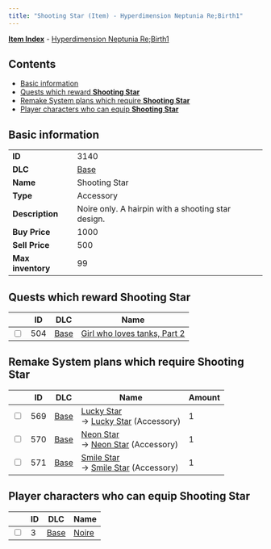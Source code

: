 ```yaml
---
title: "Shooting Star (Item) - Hyperdimension Neptunia Re;Birth1"
---
```


[**Item Index**](/neptunia/rb1/item/index.html) - [Hyperdimension Neptunia Re;Birth1](/neptunia/rb1)

## Contents

- [Basic information](#basic-information)
- [Quests which reward **Shooting Star**](#quests-which-reward-shooting-star)
- [Remake System plans which require **Shooting Star**](#remake-system-plans-which-require-shooting-star)
- [Player characters who can equip **Shooting Star**](#player-characters-who-can-equip-shooting-star)

## Basic information

|   |   |
| -- | -- |
| **ID** | 3140 |
| **DLC** | [Base](/neptunia/rb1/dlc/1-base.html) |
| **Name** | Shooting Star |
| **Type** | Accessory |
| **Description** | Noire only. A hairpin with a shooting star design. |
| **Buy Price** | 1000 |
| **Sell Price** | 500 |
| **Max inventory** | 99 |

## Quests which reward **Shooting Star**

|    | ID | DLC | Name |
| -- | -- | --- | ---- |
| <input type="checkbox" id="rb1-quest-1-504" class="trackbox" /> | 504 | [Base](/neptunia/rb1/dlc/1-base.html) | [Girl who loves tanks, Part 2](/neptunia/rb1/quest/1-504-girl-who-loves-tanks-part-2.html) |

## Remake System plans which require **Shooting Star**

|    | ID | DLC | Name | Amount |
| -- | -- | --- | ---- | ------ |
| <input type="checkbox" id="rb1-remake-1-569" class="trackbox" /> | 569 | [Base](/neptunia/rb1/dlc/1-base.html) | [Lucky Star](/neptunia/rb1/remake/1-569-lucky-star.html)<br />→ [Lucky Star](/neptunia/rb1/item/1-3141-lucky-star.html) (Accessory) | 1 |
| <input type="checkbox" id="rb1-remake-1-570" class="trackbox" /> | 570 | [Base](/neptunia/rb1/dlc/1-base.html) | [Neon Star](/neptunia/rb1/remake/1-570-neon-star.html)<br />→ [Neon Star](/neptunia/rb1/item/1-3142-neon-star.html) (Accessory) | 1 |
| <input type="checkbox" id="rb1-remake-1-571" class="trackbox" /> | 571 | [Base](/neptunia/rb1/dlc/1-base.html) | [Smile Star](/neptunia/rb1/remake/1-571-smile-star.html)<br />→ [Smile Star](/neptunia/rb1/item/1-3143-smile-star.html) (Accessory) | 1 |

## Player characters who can equip **Shooting Star**

|    | ID | DLC | Name |
| -- | -- | --- | ---- |
| <input type="checkbox" id="rb1-player-1-3" class="trackbox" /> | 3 | [Base](/neptunia/rb1/dlc/1-base.html) | [Noire](/neptunia/rb1/player/1-3-noire.html) |